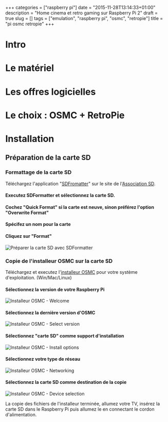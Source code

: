 +++
categories = ["raspberry pi"]
date = "2015-11-28T13:14:33+01:00"
description = "Home cinema et retro gaming sur Raspberry Pi 2"
draft = true
slug = []
tags = ["emulation", "raspberry pi", "osmc", "retropie"]
title = "pi osmc retropie"
+++

# Intro

# Le matériel

# Les offres logicielles

# Le choix : OSMC + RetroPie

# Installation

## Préparation de la carte SD

### Formattage de la carte SD

Téléchargez l'application "[SDFromatter](https://www.sdcard.org/downloads/formatter_4/index.html)" sur le site de l'[Association SD](http://sdcarg.org).

#### Executez SDFormatter et sélectionnez la carte SD.
#### Cochez "Quick Format" si la carte est neuve, sinon préférez l'option "Overwrite Format"
#### Spécifez un nom pour la carte
#### Cliquez sur "Format"

![Préparer la carte SD avec SDFormatter](/img/post/pi-osmc-retropie-sdformatter.jpg)

### Copie de l'installeur OSMC sur la carte SD

Téléchargez et executez l'[installeur OSMC](https://osmc.tv/download/) pour votre système d'exploitation. (Win/Mac/Linux)

#### Sélectionnez la version de votre Raspberry Pi
![Installeur OSMC - Welcome](/img/post/pi-osmc-retropie-sdformatter.jpg)
#### Sélectionnez la dernière version d'OSMC
![Installeur OSMC - Select version](/img/post/pi-osmc-retropie-sdformatter.jpg)
#### Sélectionnez "carte SD" comme support d'installation
![Installeur OSMC - Install options](/img/post/pi-osmc-retropie-sdformatter.jpg)
#### Sélectionnez votre type de réseau
![Installeur OSMC - Networking](/img/post/pi-osmc-retropie-sdformatter.jpg)
#### Sélectionnez la carte SD comme destination de la copie
![Installeur OSMC - Device selection](/img/post/pi-osmc-retropie-sdformatter.jpg)

La copie des fichiers de l'installeur terminée, allumez votre TV, insérez la carte SD dans le Raspberry Pi puis allumez le en connectant le cordon d'alimentation.
